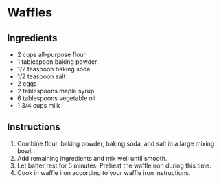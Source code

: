 # Waffles

## Ingredients
- 2 cups all-purpose flour
- 1 tablespoon baking powder
- 1/2 teaspoon baking soda
- 1/2 teaspoon salt
- 2 eggs
- 2 tablespoons maple syrup
- 6 tablespoons vegetable oil
- 1 3/4 cups milk

## Instructions
1. Combine flour, baking powder, baking soda, and salt in a large mixing bowl.
2. Add remaining ingredients and mix well until smooth.
3. Let batter rest for 5 minutes. Preheat the waffle iron during this time.
4. Cook in waffle iron according to your waffle iron instructions.